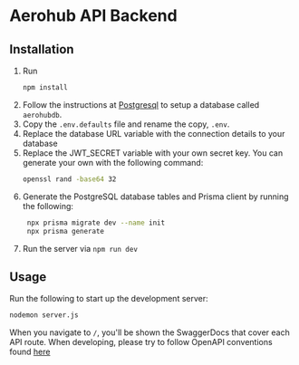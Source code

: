 # Aerohub API Backend

## Installation
1. Run
   ```bash
   npm install
   ```
2. Follow the instructions at [Postgresql](https://www.postgresql.org/docs/16/index.html) to setup a database called `aerohubdb`.
3. Copy the `.env.defaults` file and rename the copy, `.env`.
4. Replace the database URL variable with the connection details to your database
5. Replace the JWT_SECRET variable with your own secret key.
   You can generate your own with the following command:
   ```bash
   openssl rand -base64 32
   ```
6. Generate the PostgreSQL database tables and Prisma client by running the following:
   ```bash
    npx prisma migrate dev --name init
    npx prisma generate
    ```
7. Run the server via `npm run dev`

## Usage
Run the following to start up the development server:
```bash
nodemon server.js
```
When you navigate to `/`, you'll be shown the SwaggerDocs that cover each API route.
When developing, please try to follow OpenAPI conventions found [here](https://swagger.io/specification/)
